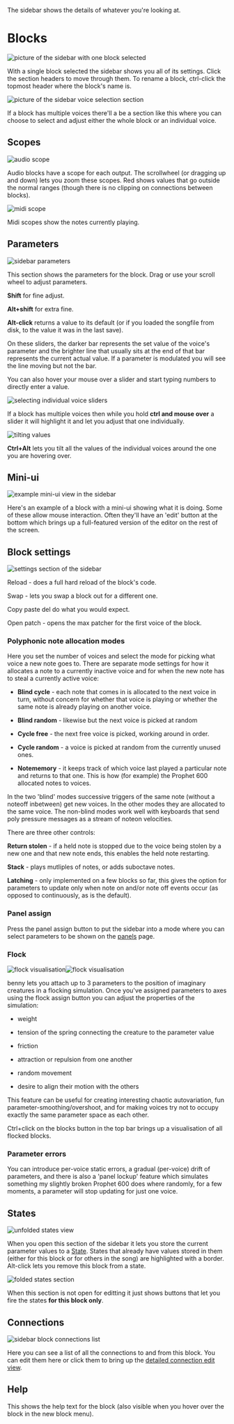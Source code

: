 The sidebar shows the details of whatever you're looking at.

# Blocks

![picture of the sidebar with one block selected](assets/screenshots/sidebar_block.png)

With a single block selected the sidebar shows you all of its settings. Click the section headers to move through them. To rename a block, ctrl-click the topmost header where the block's name is.

![picture of the sidebar voice selection section](assets/screenshots/sidebar_voice_selection.png)

If a block has multiple voices there'll a be a section like this where you can choose to select and adjust either the whole block or an individual voice.

## Scopes

![audio scope](assets/screenshots/sidebar_scope_audio.png)

Audio blocks have a scope for each output. The scrollwheel (or dragging up and down) lets you zoom these scopes. Red shows values that go outside the normal ranges (though there is no clipping on connections between blocks).

![midi scope](assets/screenshots/sidebar_scope_midi.png)

Midi scopes show the notes currently playing.

## Parameters

![sidebar parameters](assets/screenshots/sidebar_parameters.png)

This section shows the parameters for the block. Drag or use your scroll wheel to adjust parameters. 

**Shift** for fine adjust.

**Alt+shift** for extra fine. 

**Alt-click** returns a value to its default (or if you loaded the songfile from disk, to the value it was in the last save).

On these sliders, the darker bar represents the set value of the voice's parameter and the brighter line that usually sits at the end of that bar represents the current actual value. If a parameter is modulated you will see the line moving but not the bar.

You can also hover your mouse over a slider and start typing numbers to directly enter a value.

![selecting individual voice sliders](assets/screenshots/ctrl_sel_voices.gif)

If a block has multiple voices then while you hold **ctrl and mouse over** a slider it will highlight it and let you adjust that one individually. 

![tilting values](assets/screenshots/param_tilt.gif)

**Ctrl+Alt** lets you tilt all the values of the individual voices around the one you are hovering over.

## Mini-ui

![example mini-ui view in the sidebar](assets/screenshots/sidebar_miniui.png)

Here's an example of a block with a mini-ui showing what it is doing. Some of these allow mouse interaction. Often they'll have an 'edit' button at the bottom which brings up a full-featured version of the editor on the rest of the screen.

## Block settings

![settings section of the sidebar](assets/screenshots/sidebar_settings.png)

Reload - does a full hard reload of the block's code.

Swap - lets you swap a block out for a different one.

Copy paste del do what you would expect.

Open patch - opens the max patcher for the first voice of the block.

### Polyphonic note allocation modes

Here you set the number of voices and select the mode for picking what voice a new note goes to. There are separate mode settings for how it allocates a note to a currently inactive voice and for when the new note has to steal a currently active voice:

- **Blind cycle** - each note that comes in is allocated to the next voice in turn, without concern for whether that voice is playing or whether the same note is already playing on another voice.

- **Blind random** - likewise but the next voice is picked at random

- **Cycle free** - the next free voice is picked, working around in order.

- **Cycle random** - a voice is picked at random from the currently unused ones.

- **Notememory** - it keeps track of which voice last played a particular note and returns to that one. This is how (for example) the Prophet 600 allocated notes to voices.

In the two 'blind' modes successive triggers of the same note (without a noteoff inbetween) get new voices. In the other modes they are allocated to the same voice. The non-blind modes work well with keyboards that send poly pressure messages as a stream of noteon velocities.

There are three other controls:

**Return stolen** - if a held note is stopped due to the voice being stolen by a new one and that new note ends, this enables the held note restarting.

**Stack** - plays mutliples of notes, or adds suboctave notes.

**Latching** - only implemented on a few blocks so far, this gives the option for parameters to update only when note on and/or note off events occur (as opposed to continuously, as is the default).

### Panel assign

Press the panel assign button to put the sidebar into a mode where you can select parameters to be shown on the [panels](panels.md) page.

### Flock

![flock visualisation](assets/screenshots/flock_crop_1.gif)![flock visualisation](assets/screenshots/flock_crop_2.gif)

benny lets you attach up to 3 parameters to the position of imaginary creatures in a flocking simulation. Once you've assigned parameters to axes using the flock assign button you can adjust the properties of the simulation:

- weight

- tension of the spring connecting the creature to the parameter value 

- friction

- attraction or repulsion from one another

- random movement

- desire to align their motion with the others

This feature can be useful for creating interesting chaotic autovariation, fun parameter-smoothing/overshoot, and for making voices try not to occupy exactly the same parameter space as each other.

Ctrl+click on the blocks button in the top bar brings up a visualisation of all flocked blocks.

### Parameter errors

You can introduce per-voice static errors, a gradual (per-voice) drift of parameters, and there is also a 'panel lockup' feature which simulates something my slightly broken Prophet 600 does where randomly, for a few moments, a parameter will stop updating for just one voice.

## States

![unfolded states view](assets/screenshots/sidebar_states_edit.png)

When you open this section of the sidebar it lets you store the current parameter values to a [State](states.md). States that already have values stored in them (either for this block or for others in the song) are highlighted with a border. Alt-click lets you remove this block from a state.

![folded states section](assets/screenshots/sidebar_states_folded.png)

When this section is not open for editting it just shows buttons that let you fire the states **for this block only**.


## Connections

![sidebar block connections list](assets/screenshots/sidebar_block_connections.png)

Here you can see a list of all the connections to and from this block. You can edit them here or click them to bring up the [detailed connection edit view](connections.md).

## Help

This shows the help text for the block (also visible when you hover over the block in the new block menu).